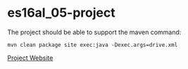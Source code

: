 # es16al_05-project

The project should be able to support the maven command:

    mvn clean package site exec:java -Dexec.args=drive.xml
	
[Project Website](http://bucho.pt/es)